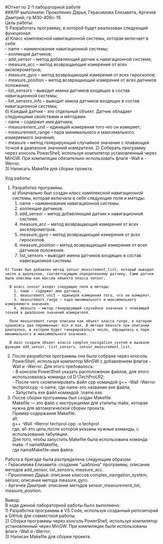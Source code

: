 #Отчет по 2-1 лабораторной работе  
###ЛР выполнили: Прокопенко Дарья, Герасимова Елизавета, Аргичев Дмитрий; гр.М30-406с-19.  
Цель работы:  
    1) Разработать программу, в которой будет реализован следующий функционал:  
      а) Класс комплексной навигационной системы, которая включает в себя:  
        - name – наименование навигационной системы;  
        - коллекция датчиков;  
        - add_sensor – метод добавляющий датчик к навигационной системе;  
        - measure_acc – метод возвращающий измерения от всех акселерометров;  
        - measure_gyro – метод возвращающий измерения от всех гироскопов;  
        - measure_position – метод возвращающий измерения от всех датчиков положения;  
        - list_sensors – выводит имена датчиков входящих в состав навигационной системы;  
        - list_sensors_info – выводит имена датчиков входящих в состав навигационной системы;  
      б) Каждый датчик - это отдельный объект. Датчик обладает следующими свойствами и методами:  
        - name – содержит имя датчика;   
        - measurement_unit – единицей измерения того что он измеряет;  
        - measurement_range – пара минимального и максимального измеряемого значения;  
        - measure – метод генерирующий случайное значение с плавающей точкой в диапазоне значений измерителя.
    2) Соберать программу через консоль PowerShell, используя компилятор установленный через MinGW. При компиляции обязательно использовать флаги -Wall и -Werror.  
    3) Написать Makefile для сборки проекта.  

  Ход работы: 
  1) Разработка программы.  
    а) Изначально был создан класс комплексной навигационной системы, которая включала в себя следующие поля и методы:  
      1. name – наименование навигационной системы.  
      2. коллекция датчиков.  
      2. add_sensor – метод добавляющий датчик к навигационной системе.  
      3. measure_acc – метод возвращающий измерения от всех акселерометров.  
      4. measure_gyro – метод возвращающий измерения от всех гироскопов.  
      5. measure_position – метод возвращающий измерения от всех датчиков положения.  
      6. list_sensors – выводит имена датчиков входящих в состав навигационной системы.  

    б) Также был добавлен метод sensor_measurement_list, который выводил число в диапазоне, соответсвующем определенному датчику. Сами датчки были описаны как массив объекта класса sensor.  

      В класс sensor входят следующие поля и методы:  
        1. name – содержит имя датчика.  
        2. measurement_unit – единицей измерения того, что он измеряет.  
        3. measurement_range – пара минимального и максимального измеряемого значения.  
        4. measure – метод генерирующий случайное значение с плавающей точкой в диапазоне значений измерителя.  

      Поле measurement_range описали как объект класса range, в котором хранились две переменные: min и max. В методе measure при описании диапазона, в котором будет гинерироваться число, обращались к паре минимального и максимального значения.
      
      В main создали объект класса complex_navigation_system и вызвали функции add_sensor, list_sensors, sensor_measurement_list.  
  2) После разработки программы она была собрана через консоль PowerShell, используя компилтор MinGW c добавлением флагов -Wall и -Werror. Для этого требовалось:  
    - В консоли PowerShell указать расположение файлов, для этого использовалась команда cd D:\TechProLR2;  
    - После чего скомпилировать файл cpp командой g++ -Wall -Werror techprol.cpp -o name, где name-это название exe файла;  
    - Запустить exe файл командой .\name.exe.  
  3) После сборки программы был создан Makefile.   
    Makefile — это файл с инструкциями для утилиты make, которая нужна для автоматической сборки проекта.  
    Пример содержания Makefile:  
      all:  
	      g++ -Wall -Werror techprol.cpp -o techprol  
      где, all-это цель,после которой указаны нужные команды, с использование табуляции.  
      Для того, чтобы запустить Makefile была использована команда make -f nameMakefile,  
      где nameMakefile-имя файла.  

  Работа в бригаде была распределена следующим образом:  
    - Герасимова Елизавета: создание "шаблона" программы, описание методов add_sensor, list_sensors, measure_acc.  
    - Прокопенко Дарья: описание классов complex_navigation_system, sensor, описание метода measure_gyro.  
    - Аргичев Дмитрий: описание методов sensor_measurement_list, measure_position.  

  Вывод:  
   В ходе данной лабораторной работы было выполнено:  
    1) Разработка программы в VS Code, используя созданный репозиторий в GitHub для совместной работы;  
    2) Сборка программы через консоль PowerShell, используя компилятор установленный через MinGW. При компиляции были использованы флаги -Wall и -Werror;  
    3) Написан Makefile для сборки проекта.  
